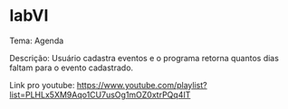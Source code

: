 # labVI

Tema: Agenda

Descrição: Usuário cadastra eventos e o programa retorna quantos dias faltam para o evento cadastrado.

Link pro youtube: https://www.youtube.com/playlist?list=PLHLx5XM9Aqo1CU7usOg1mOZ0xtrPQq4IT